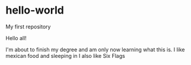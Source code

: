 # hello-world
My first repository

Hello all! 

I'm about to finish my degree and am only now learning what this is. 
I like mexican food and sleeping in
I also like Six Flags
